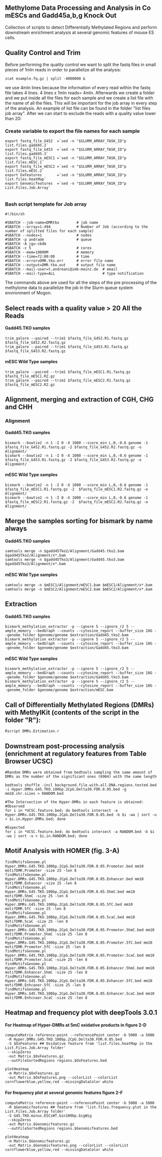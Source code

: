 ## Methylome Data Processing and Analysis in Co mESCs and Gadd45a,b,g Knock Out
Collection of scripts to detect Differentially Methylated Regions and perform downstream enrichment analysis at several genomic features of mouse ES cells.

## Quality Control and Trim
Before performing the quality control we want to split the fastq files in small pieces of 1mln reads in order to parallelize all the analysis:

`zcat example.fq.gz | split -4000000 &` 

we use 4mln lines because the information of every read within the fastq file takes 4 lines. 4 lines x 1mln reads= 4mln. Afterwards we create a folder and we put inside all the files for each sample and we create a list file with the name of all the files. This will be important for the job array in every step of the analysis. An example of list file can be found in the folder "list files job array". After we can start to exclude the reads with a quality value lower than 20:

### Create variable to export the file names for each sample  
```
export fastq_file_G452  =`sed -n "$SLURM_ARRAY_TASK_ID"p list.files.gadd45.2`  
export fastq_file_G453  =`sed -n "$SLURM_ARRAY_TASK_ID"p list.files.gadd45.3`  
export fastq_file_mESC1 =`sed -n "$SLURM_ARRAY_TASK_ID"p list.files.mESC.1`  
export fastq_file_mESC2 =`sed -n "$SLURM_ARRAY_TASK_ID"p list.files.mESC.2`  
export OxFeatures       =`sed -n "$SLURM_ARRAY_TASK_ID"p list.files.heatMap`  
export Genomicfeatures  =`sed -n "$SLURM_ARRAY_TASK_ID"p List.Files.Job.Array`  


```

### Bash script template for Job array
```
#!/bin/sh

#SBATCH --job-name=DMRtko        # job name
#SBATCH --array=1-494            # Number of Job (according to the number of splitted files for each sample)
#SBATCH --nodes=1                # nodes
#SBATCH -p andrade               # queue
#SBATCH -A jgu-cbdm
#SBATCH -c 5                     # cores
#SBATCH --mem=10000M             # memory
#SBATCH --time=72:00:00          # time
#SBATCH --error=DMR.tko.err      # error file name
#SBATCH --output=DMR.tko.out     # output file name
#SBATCH --mail-user=t.andreani@imb-mainz.de  # email
#SBATCH --mail-type=ALL                      # type notification
```
The commands above are used for all the steps of the pre processing of the methylome data to parallelize the job in the Slurm queue system environment of Mogon.   

## Select reads with a quality value > 20 All the Reads    

#### Gadd45.TKO samples  
```
trim_galore --paired --trim1 $fastq_file_G452.R1.fastq.gz $fastq_file_G452.R2.fastq.gz    
trim_galore --paired --trim1 $fastq_file_G453.R1.fastq.gz $fastq_file_G453.R2.fastq.gz  
```
#### mESC Wild Type samples   

```
trim_galore --paired --trim1 $fastq_file_mESC1.R1.fastq.gz $fastq_file_mESC1.R2.gz   
trim_galore --paired --trim1 $fastq_file_mESC2.R1.fastq.gz $fastq_file_mESC2.R2.gz   
```
## Alignment, merging and extraction of CGH, CHG and CHH  

### Alignment  
#### Gadd45.TKO samples  
```
bismark --bowtie2 -n 1 -I 0 -X 1000 --score_min L,0,-0.6 genome -1 $fastq_file_G452.R1.fastq.gz -2 $fastq_file_G452.R2.fastq.gz -o Alignment/   
bismark --bowtie2 -n 1 -I 0 -X 1000 --score_min L,0,-0.6 genome -1 $fastq_file_G453.R1.fastq.gz -2 $fastq_file_G453.R2.fastq.gz -o Alignment/   
```

#### mESC Wild Type samples  
```
bismark --bowtie2 -n 1 -I 0 -X 1000 --score_min L,0,-0.6 genome -1  $fastq_file_mESC1.R1.fastq.gz -2  $fastq_file_mESC1.R2.fastq.gz -o Alignment/   
bismark --bowtie2 -n 1 -I 0 -X 1000 --score_min L,0,-0.6 genome -1  $fastq_file_mESC2.R1.fastq.gz -2  $fastq_file_mESC2.R2.fastq.gz -o Alignment/   
```

## Merge the samples sorting for bismark by name always 

#### Gadd45.TKO samples  
```
samtools merge -n $gadd45Tko2/Alignment/Gadd45.tko2.bam $gadd45Tko2/Alignment/x*.bam    
samtools merge -n $gadd45Tko3/Alignment/Gadd45.tko3.bam $gadd45Tko3/Alignment/x*.bam  
```
#### mESC Wild Type samples  
```
samtools merge -n $mESC1/Alignment/mESC1.bam $mESC1/Alignment/x*.bam    
samtools merge -n $mESC2/Alignment/mESC2.bam $mESC2/Alignment/x*.bam    
```
## Extraction  
#### Gadd45.TKO samples    
```
bismark_methylation_extractor -p --ignore 5 --ignore_r2 5 --ample_memory --bedGraph --counts --cytosine_report --buffer_size 10G --genome_folder $genome/genome $extraction/Gadd45.tko2.bam  
bismark_methylation_extractor -p --ignore 5 --ignore_r2 5 --ample_memory --bedGraph --counts --cytosine_report --buffer_size 10G --genome_folder $genome/genome $extraction/Gadd45.tko3.bam  
```
#### mESC Wild Type samples    
```
bismark_methylation_extractor -p --ignore 5 --ignore_r2 5 --ample_memory --bedGraph --counts --cytosine_report --buffer_size 10G --genome_folder $genome/genome $extraction/Gadd45.tko3.bam  
bismark_methylation_extractor -p --ignore 5 --ignore_r2 5 --ample_memory --bedGraph --counts --cytosine_report --buffer_size 10G --genome_folder $genome/genome $extraction/mESC.bam  
```



## Call of Differentially Methylated Regions (DMRs) with MethylKit (contents of the script in the folder "R"):
`Rscript DMRs.Estimation.r`  

## Downstream post-processing analysis (enrichment at regulatory features from Table Browser UCSC)  

```
#Random DMRs were obtained from bedtools sampling the same amount of DMRs as the number of the significant ones (6904) with the same length  

bedtools shuffle -incl background.file.with.all.DNA.regions.tested.bed -i Hyper.DMRs.G45.TKO.100bp.2CpG.Delta30.FDR.0.05.bed -g mm10.chr.sizes > RANDOM.bed

#The Intersection of the Hyper-DMRs in each feature is obtained:
#Observed
for i in *UCSC.feature.bed; do bedtools intersect -a Hyper.DMRs.G45.TKO.100bp.2CpG.Delta30.FDR.0.05.bed -b $i -wa | sort -u > $i.in.Hyper.DMRs.bed; done   

#Expected
for i in *UCSC.feature.bed; do bedtools intersect -a RANDOM.bed -b $i -wa | sort -u > $i.in.RANDOM.bed; done  
```

## Motif Analysis with HOMER (fig. 3-A)
```
findMotifsGenome.pl Hyper.DMRs.G45.TKO.100bp.2CpG.Delta30.FDR.0.05.Promoter.bed mm10 motifDMR.Promoter -size 25 -len 8
findMotifsGenome.pl Hyper.DMRs.G45.TKO.100bp.2CpG.Delta30.FDR.0.05.Enhancer.bed mm10 motifDMR.Enhancer -size 25 -len 8
findMotifsGenome.pl Hyper.DMRs.G45.TKO.100bp.2CpG.Delta30.FDR.0.05.5hmC.bed mm10 motifDMR.5hmC -size 25 -len 8
findMotifsGenome.pl Hyper.DMRs.G45.TKO.100bp.2CpG.Delta30.FDR.0.05.5fC.bed mm10 motifDMR.5fC -size 25 -len 8
findMotifsGenome.pl Hyper.DMRs.G45.TKO.100bp.2CpG.Delta30.FDR.0.05.5caC.bed mm10 motifDMR.5caC -size 25 -len 8
findMotifsGenome.pl Hyper.DMRs.G45.TKO.100bp.2CpG.Delta30.FDR.0.05.Promoter.5hmC.bed mm10 motifDMR.Promoter.5hmC -size 25 -len 8
findMotifsGenome.pl Hyper.DMRs.G45.TKO.100bp.2CpG.Delta30.FDR.0.05.Promoter.5fC.bed mm10 motifDMR.Promoter.5fC -size 25 -len 8
findMotifsGenome.pl Hyper.DMRs.G45.TKO.100bp.2CpG.Delta30.FDR.0.05.Promoter.5caC.bed mm10 motifDMR.Promoter.5caC -size 25 -len 8
findMotifsGenome.pl Hyper.DMRs.G45.TKO.100bp.2CpG.Delta30.FDR.0.05.Enhancer.5hmC.bed mm10 motifDMR.Enhancer.5hmC -size 25 -len 8
findMotifsGenome.pl Hyper.DMRs.G45.TKO.100bp.2CpG.Delta30.FDR.0.05.Enhancer.5fC.bed mm10 motifDMR.Enhcaner.5fC -size 25 -len 8
findMotifsGenome.pl Hyper.DMRs.G45.TKO.100bp.2CpG.Delta30.FDR.0.05.Enhancer.5caC.bed mm10 motifDMR.Enhcnaer.5caC -size 25 -len 8

```

## Heatmap and frequency plot with deepTools 3.0.1  

#### For Heatmap of Hyper-DMRs at 5mC oxidative products in figure 2-D 
```
computeMatrix reference-point --referencePoint center -b 5000 -a 5000
 -R Hyper.DMRs.G45.TKO.100bp.2CpG.Delta30.FDR.0.05.bed
 -S $OxFeatures ## Oxidative feature from 'list.files.heatMap in the List.Files.Job.Array folder' 
 --skipZeros
 -out Matrix.$OxFeatures.gz
 --outFileSortedRegions regions.$OxFeatures.bed

plotHeatmap
 -m Matrix.$OxFeatures.gz 
 -out Matrix.$OxFeatures.png --colorList --colorList cornflowerblue,yellow,red --missingDataColor white   
```
#### For frequency plot at several genomic features figure 2-F

```
computeMatrix reference-point --referencePoint center -b 5000 -a 5000
 -R $Genomicfeatures ## feature from 'list.files.frequency.plot in the List.Files.Job.Array folder'
 -S G45.TKO.minus.ESCsWT.bin100bp.bigWig 
 --skipZeros
 -out Matrix.$Genomicfeatures.gz
 --outFileSortedRegions regions.$Genomicfeatures.bed

plotHeatmap
 -m Matrix.$Genomicfeatures.gz 
 -out Matrix.$Genomicfeatures.png --colorList --colorList cornflowerblue,yellow,red --missingDataColor white   
 ```
  

